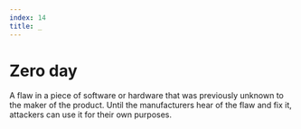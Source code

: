 ```yaml
---
index: 14
title: _
---
```

# Zero day

A flaw in a piece of software or hardware that was previously unknown to the maker of the product. Until the manufacturers hear of the flaw and fix it, attackers can use it for their own purposes.